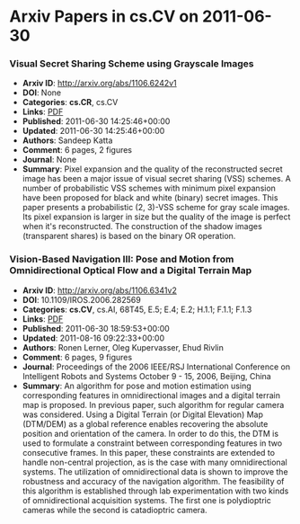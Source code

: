 # Arxiv Papers in cs.CV on 2011-06-30
### Visual Secret Sharing Scheme using Grayscale Images
- **Arxiv ID**: http://arxiv.org/abs/1106.6242v1
- **DOI**: None
- **Categories**: **cs.CR**, cs.CV
- **Links**: [PDF](http://arxiv.org/pdf/1106.6242v1)
- **Published**: 2011-06-30 14:25:46+00:00
- **Updated**: 2011-06-30 14:25:46+00:00
- **Authors**: Sandeep Katta
- **Comment**: 6 pages, 2 figures
- **Journal**: None
- **Summary**: Pixel expansion and the quality of the reconstructed secret image has been a major issue of visual secret sharing (VSS) schemes. A number of probabilistic VSS schemes with minimum pixel expansion have been proposed for black and white (binary) secret images. This paper presents a probabilistic (2, 3)-VSS scheme for gray scale images. Its pixel expansion is larger in size but the quality of the image is perfect when it's reconstructed. The construction of the shadow images (transparent shares) is based on the binary OR operation.



### Vision-Based Navigation III: Pose and Motion from Omnidirectional Optical Flow and a Digital Terrain Map
- **Arxiv ID**: http://arxiv.org/abs/1106.6341v2
- **DOI**: 10.1109/IROS.2006.282569
- **Categories**: **cs.CV**, cs.AI, 68T45, E.5; E.4; E.2; H.1.1; F.1.1; F.1.3
- **Links**: [PDF](http://arxiv.org/pdf/1106.6341v2)
- **Published**: 2011-06-30 18:59:53+00:00
- **Updated**: 2011-08-16 09:22:33+00:00
- **Authors**: Ronen Lerner, Oleg Kupervasser, Ehud Rivlin
- **Comment**: 6 pages, 9 figures
- **Journal**: Proceedings of the 2006 IEEE/RSJ International Conference on
  Intelligent Robots and Systems October 9 - 15, 2006, Beijing, China
- **Summary**: An algorithm for pose and motion estimation using corresponding features in omnidirectional images and a digital terrain map is proposed. In previous paper, such algorithm for regular camera was considered. Using a Digital Terrain (or Digital Elevation) Map (DTM/DEM) as a global reference enables recovering the absolute position and orientation of the camera. In order to do this, the DTM is used to formulate a constraint between corresponding features in two consecutive frames. In this paper, these constraints are extended to handle non-central projection, as is the case with many omnidirectional systems. The utilization of omnidirectional data is shown to improve the robustness and accuracy of the navigation algorithm. The feasibility of this algorithm is established through lab experimentation with two kinds of omnidirectional acquisition systems. The first one is polydioptric cameras while the second is catadioptric camera.



